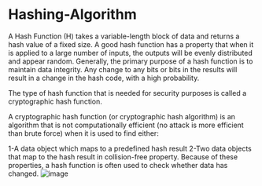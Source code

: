 # Hashing-Algorithm
A Hash Function (H) takes a variable-length block of data and returns a hash value of a fixed size. A good hash function has a property that when it is applied to a large number of inputs, the outputs will be evenly distributed and appear random. Generally, the primary purpose of a hash function is to maintain data integrity. Any change to any bits or bits in the results will result in a change in the hash code, with a high probability.

The type of hash function that is needed for security purposes is called a cryptographic hash function.

A cryptographic hash function (or cryptographic hash algorithm) is an algorithm that is not computationally efficient (no attack is more efficient than brute force) when it is used to find either:

1-A data object which maps to a predefined hash result
2-Two data objects that map to the hash result in collision-free property.
Because of these properties, a hash function is often used to check whether data has changed.
![image](https://github.com/user-attachments/assets/23fe6f94-5ebe-4d85-92ff-e18da5fdef33)
